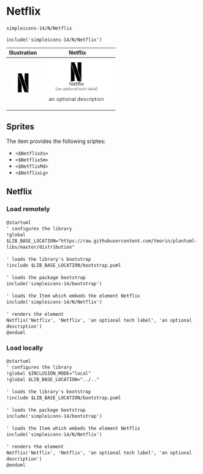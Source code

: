 # Netflix


```text
simpleicons-14/N/Netflix
```

```text
include('simpleicons-14/N/Netflix')
```



| Illustration | Netflix |
| :---: | :---: |
| ![illustration for Illustration](../../simpleicons-14/N/Netflix.png) | ![illustration for Netflix](../../simpleicons-14/N/Netflix.Local.png) |



## Sprites
The item provides the following sriptes:

- `<$NetflixXs>`
- `<$NetflixSm>`
- `<$NetflixMd>`
- `<$NetflixLg>`





## Netflix

### Load remotely
```plantuml
@startuml
' configures the library
!global $LIB_BASE_LOCATION="https://raw.githubusercontent.com/tmorin/plantuml-libs/master/distribution"

' loads the library's bootstrap
!include $LIB_BASE_LOCATION/bootstrap.puml

' loads the package bootstrap
include('simpleicons-14/bootstrap')

' loads the Item which embeds the element Netflix
include('simpleicons-14/N/Netflix')

' renders the element
Netflix('Netflix', 'Netflix', 'an optional tech label', 'an optional description')
@enduml
```

### Load locally
```plantuml
@startuml
' configures the library
!global $INCLUSION_MODE="local"
!global $LIB_BASE_LOCATION="../.."

' loads the library's bootstrap
!include $LIB_BASE_LOCATION/bootstrap.puml

' loads the package bootstrap
include('simpleicons-14/bootstrap')

' loads the Item which embeds the element Netflix
include('simpleicons-14/N/Netflix')

' renders the element
Netflix('Netflix', 'Netflix', 'an optional tech label', 'an optional description')
@enduml
```

